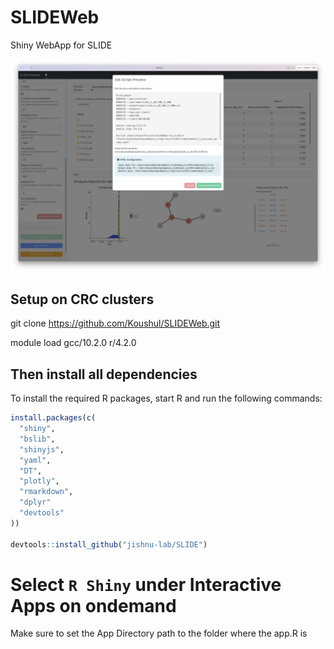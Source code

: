 # SLIDEWeb
Shiny WebApp for SLIDE

![SLIDE Web Interface](preview.png)

## Setup on CRC clusters
git clone https://github.com/Koushul/SLIDEWeb.git

module load gcc/10.2.0 r/4.2.0

## Then install all dependencies

To install the required R packages, start R and run the following commands:

```R
install.packages(c(
  "shiny",
  "bslib",
  "shinyjs",
  "yaml",
  "DT",
  "plotly",
  "rmarkdown",
  "dplyr"
  "devtools"
))

devtools::install_github("jishnu-lab/SLIDE")
```

# Select `R Shiny` under Interactive Apps on ondemand
Make sure to set the App Directory path to the folder where the app.R is